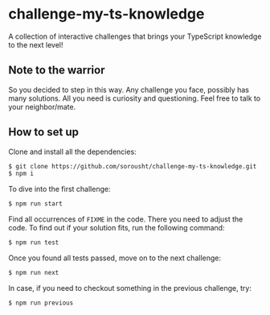 # challenge-my-ts-knowledge
A collection of interactive challenges that brings your TypeScript knowledge to the next level!

## Note to the warrior

So you decided to step in this way. Any challenge you face, possibly has many solutions. All you need is curiosity and questioning. Feel free to talk to your neighbor/mate.

## How to set up

Clone and install all the dependencies:
```bash
$ git clone https://github.com/sorousht/challenge-my-ts-knowledge.git
$ npm i
```

To dive into the first challenge:
```bash
$ npm run start
```

Find all occurrences of `FIXME` in the code. There you need to adjust the code. To find out if your solution fits, run the following command:

```bash
$ npm run test
```

Once you found all tests passed, move on to the next challenge:

```bash
$ npm run next
```

In case, if you need to checkout something in the previous challenge, try:

```bash
$ npm run previous
```
